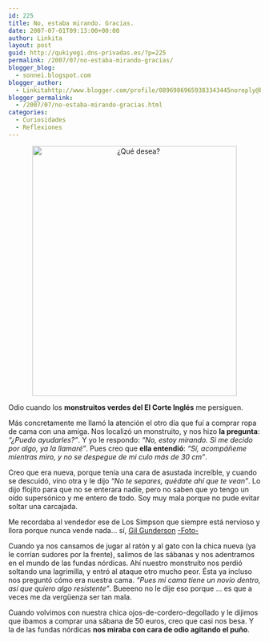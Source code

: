 ```yaml
---
id: 225
title: No, estaba mirando. Gracias.
date: 2007-07-01T09:13:00+00:00
author: Linkita
layout: post
guid: http://qukiyegi.dns-privadas.es/?p=225
permalink: /2007/07/no-estaba-mirando-gracias/
blogger_blog:
  - sonnei.blogspot.com
blogger_author:
  - Linkitahttp://www.blogger.com/profile/08969869659383343445noreply@blogger.com
blogger_permalink:
  - /2007/07/no-estaba-mirando-gracias.html
categories:
  - Curiosidades
  - Reflexiones
---
```

<div style="text-align: center;">
  <a href="http://www.flickr.com/photos/linkita/661302081/"><img src="http://farm2.static.flickr.com/1220/661302081_ba1e3974f5.jpg" alt="¿Qué desea?" height="500" width="408" /></a>
</div>

Odio cuando los <span style="font-weight: bold;">monstruitos verdes del El Corte Inglés</span> me persiguen.

Más concretamente me llamó la atención el otro día que fuí a comprar ropa de cama con una amiga. Nos localizó un monstruito, y nos hizo <span style="font-weight: bold;">la pregunta</span>: <span style="font-style: italic;">&#8220;¿Puedo ayudarles?&#8221;</span>. Y yo le respondo: <span style="font-style: italic;">&#8220;No, estoy mirando. Si me decido por algo, ya la llamaré&#8221;</span>. Pues creo que <span style="font-weight: bold;">ella entendió</span>: <span style="font-style: italic;">&#8220;Sí, acompáñeme mientras miro, y no se despegue de mi culo más de 30 cm&#8221;</span>.

Creo que era nueva, porque tenía una cara de asustada increíble, y cuando se descuidó, vino otra y le dijo <span style="font-style: italic;">&#8220;No te separes, quédate ahí que te vean&#8221;</span>. Lo dijo flojito para que no se enterara nadie, pero no saben que yo tengo un oído supersónico y me entero de todo. Soy muy mala porque no pude evitar soltar una carcajada.

Me recordaba al vendedor ese de Los Simpson que siempre está nervioso y llora porque nunca vende nada&#8230; sí, [Gil Gunderson](http://es.wikipedia.org/wiki/Gil_Gunderson) [-Foto-](http://en.wikipedia.org/wiki/Gil_Gunderson)

Cuando ya nos cansamos de jugar al ratón y al gato con la chica nueva (ya le corrían sudores por la frente), salimos de las sábanas y nos adentramos en el mundo de las fundas nórdicas. Ahí nuestro monstruíto nos perdió soltando una lagrimilla, y entró al ataque otro mucho peor. Ésta ya incluso nos preguntó cómo era nuestra cama. <span style="font-style: italic;">&#8220;Pues mi cama tiene un novio dentro, así que quiero algo resistente&#8221;</span>. Bueeeno no le dije eso porque &#8230; es que a veces me da vergüenza ser tan mala.

Cuando volvimos con nuestra chica ojos-de-cordero-degollado y le dijimos que ibamos a comprar una sábana de 50 euros, creo que casi nos besa. Y la de las fundas nórdicas <span style="font-weight: bold;">nos miraba con cara de odio agitando el puño</span>.
